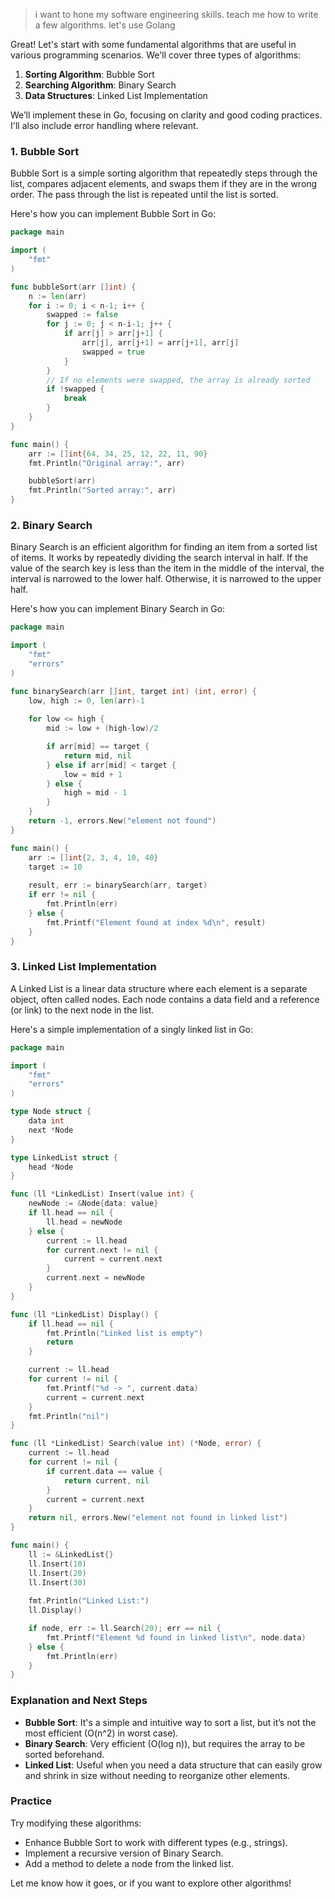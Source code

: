 > i want to hone my software engineering skills.  teach me how to write a few algorithms.  let's use Golang

Great! Let's start with some fundamental algorithms that are useful in various programming scenarios. We'll cover three types of algorithms:

1. **Sorting Algorithm**: Bubble Sort
2. **Searching Algorithm**: Binary Search
3. **Data Structures**: Linked List Implementation

We’ll implement these in Go, focusing on clarity and good coding practices. I'll also include error handling where relevant.

### 1. Bubble Sort

Bubble Sort is a simple sorting algorithm that repeatedly steps through the list, compares adjacent elements, and swaps them if they are in the wrong order. The pass through the list is repeated until the list is sorted.

Here's how you can implement Bubble Sort in Go:

```go
package main

import (
	"fmt"
)

func bubbleSort(arr []int) {
	n := len(arr)
	for i := 0; i < n-1; i++ {
		swapped := false
		for j := 0; j < n-i-1; j++ {
			if arr[j] > arr[j+1] {
				arr[j], arr[j+1] = arr[j+1], arr[j]
				swapped = true
			}
		}
		// If no elements were swapped, the array is already sorted
		if !swapped {
			break
		}
	}
}

func main() {
	arr := []int{64, 34, 25, 12, 22, 11, 90}
	fmt.Println("Original array:", arr)

	bubbleSort(arr)
	fmt.Println("Sorted array:", arr)
}
```

### 2. Binary Search

Binary Search is an efficient algorithm for finding an item from a sorted list of items. It works by repeatedly dividing the search interval in half. If the value of the search key is less than the item in the middle of the interval, the interval is narrowed to the lower half. Otherwise, it is narrowed to the upper half.

Here's how you can implement Binary Search in Go:

```go
package main

import (
	"fmt"
	"errors"
)

func binarySearch(arr []int, target int) (int, error) {
	low, high := 0, len(arr)-1
	
	for low <= high {
		mid := low + (high-low)/2

		if arr[mid] == target {
			return mid, nil
		} else if arr[mid] < target {
			low = mid + 1
		} else {
			high = mid - 1
		}
	}
	return -1, errors.New("element not found")
}

func main() {
	arr := []int{2, 3, 4, 10, 40}
	target := 10
	
	result, err := binarySearch(arr, target)
	if err != nil {
		fmt.Println(err)
	} else {
		fmt.Printf("Element found at index %d\n", result)
	}
}
```

### 3. Linked List Implementation

A Linked List is a linear data structure where each element is a separate object, often called nodes. Each node contains a data field and a reference (or link) to the next node in the list.

Here's a simple implementation of a singly linked list in Go:

```go
package main

import (
	"fmt"
	"errors"
)

type Node struct {
	data int
	next *Node
}

type LinkedList struct {
	head *Node
}

func (ll *LinkedList) Insert(value int) {
	newNode := &Node{data: value}
	if ll.head == nil {
		ll.head = newNode
	} else {
		current := ll.head
		for current.next != nil {
			current = current.next
		}
		current.next = newNode
	}
}

func (ll *LinkedList) Display() {
	if ll.head == nil {
		fmt.Println("Linked list is empty")
		return
	}

	current := ll.head
	for current != nil {
		fmt.Printf("%d -> ", current.data)
		current = current.next
	}
	fmt.Println("nil")
}

func (ll *LinkedList) Search(value int) (*Node, error) {
	current := ll.head
	for current != nil {
		if current.data == value {
			return current, nil
		}
		current = current.next
	}
	return nil, errors.New("element not found in linked list")
}

func main() {
	ll := &LinkedList{}
	ll.Insert(10)
	ll.Insert(20)
	ll.Insert(30)
	
	fmt.Println("Linked List:")
	ll.Display()

	if node, err := ll.Search(20); err == nil {
		fmt.Printf("Element %d found in linked list\n", node.data)
	} else {
		fmt.Println(err)
	}
}
```

### Explanation and Next Steps

- **Bubble Sort**: It's a simple and intuitive way to sort a list, but it’s not the most efficient (O(n^2) in worst case).
- **Binary Search**: Very efficient (O(log n)), but requires the array to be sorted beforehand.
- **Linked List**: Useful when you need a data structure that can easily grow and shrink in size without needing to reorganize other elements.

### Practice

Try modifying these algorithms:
- Enhance Bubble Sort to work with different types (e.g., strings).
- Implement a recursive version of Binary Search.
- Add a method to delete a node from the linked list.

Let me know how it goes, or if you want to explore other algorithms!